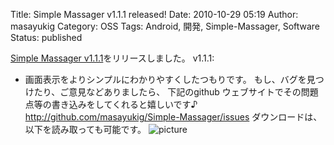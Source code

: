 Title: Simple Massager v1.1.1 released!
Date: 2010-10-29 05:19
Author: masayukig
Category: OSS
Tags: Android, 開発, Simple-Massager, Software
Status: published

[Simple Massager
v1.1.1](//details?id=org.orzlabs.android.massage)をリリースしました。
v1.1.1:
- 画面表示をよりシンプルにわかりやすくしたつもりです。
もし、バグを見つけたり、ご意見などありましたら、
下記のgithub
ウェブサイトでその問題点等の書き込みをしてくれると嬉しいです♪
<http://github.com/masayukig/Simple-Massager/issues>
ダウンロードは、以下を読み取っても可能です。
![picture](https://masayukig.files.wordpress.com/2010/10/47385-qrcode.gif)
